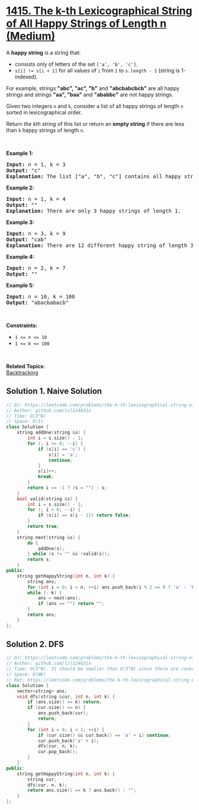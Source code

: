 # [1415. The k-th Lexicographical String of All Happy Strings of Length n (Medium)](https://leetcode.com/problems/the-k-th-lexicographical-string-of-all-happy-strings-of-length-n/)

<p>A <strong>happy string</strong> is a string that:</p>

<ul>
	<li>consists only of letters of the set <code>['a', 'b', 'c']</code>.</li>
	<li><code>s[i] != s[i + 1]</code>&nbsp;for all values of <code>i</code> from <code>1</code> to <code>s.length - 1</code> (string is 1-indexed).</li>
</ul>

<p>For example, strings <strong>"abc", "ac", "b"</strong> and <strong>"abcbabcbcb"</strong> are all happy strings and strings <strong>"aa", "baa"</strong> and&nbsp;<strong>"ababbc"</strong> are not happy strings.</p>

<p>Given two integers <code>n</code> and <code>k</code>, consider a list of all happy strings of length <code>n</code> sorted in lexicographical order.</p>

<p>Return <em>the kth string</em> of this list or return an <strong>empty string</strong>&nbsp;if there are less than <code>k</code> happy strings of length <code>n</code>.</p>

<p>&nbsp;</p>
<p><strong>Example 1:</strong></p>

<pre><strong>Input:</strong> n = 1, k = 3
<strong>Output:</strong> "c"
<strong>Explanation:</strong> The list ["a", "b", "c"] contains all happy strings of length 1. The third string is "c".
</pre>

<p><strong>Example 2:</strong></p>

<pre><strong>Input:</strong> n = 1, k = 4
<strong>Output:</strong> ""
<strong>Explanation:</strong> There are only 3 happy strings of length 1.
</pre>

<p><strong>Example 3:</strong></p>

<pre><strong>Input:</strong> n = 3, k = 9
<strong>Output:</strong> "cab"
<strong>Explanation:</strong> There are 12 different happy string of length 3 ["aba", "abc", "aca", "acb", "bab", "bac", "bca", "bcb", "cab", "cac", "cba", "cbc"]. You will find the 9th string = "cab"
</pre>

<p><strong>Example 4:</strong></p>

<pre><strong>Input:</strong> n = 2, k = 7
<strong>Output:</strong> ""
</pre>

<p><strong>Example 5:</strong></p>

<pre><strong>Input:</strong> n = 10, k = 100
<strong>Output:</strong> "abacbabacb"
</pre>

<p>&nbsp;</p>
<p><strong>Constraints:</strong></p>

<ul>
	<li><code>1 &lt;= n &lt;= 10</code></li>
	<li><code>1 &lt;= k &lt;= 100</code></li>
</ul>

<div id="vidyowebrtcscreenshare_is_installed">&nbsp;</div>

**Related Topics**:  
[Backtracking](https://leetcode.com/tag/backtracking/)

## Solution 1. Naive Solution

```cpp
// OJ: https://leetcode.com/problems/the-k-th-lexicographical-string-of-all-happy-strings-of-length-n/
// Author: github.com/lzl124631x
// Time: O(3^N)
// Space: O(1)
class Solution {
    string addOne(string &s) {
        int i = s.size() - 1;
        for (; i >= 0; --i) {
            if (s[i] == 'c') {
                s[i] = 'a';
                continue;
            }
            s[i]++;
            break;
        }
        return i == -1 ? (s = "") : s;
    }
    bool valid(string &s) {
        int i = s.size() - 1;
        for (; i > 0; --i) {
            if (s[i] == s[i - 1]) return false;
        }
        return true;
    }
    string next(string &s) {
        do {
            addOne(s);
        } while (s != "" && !valid(s));
        return s;
    }
public:
    string getHappyString(int n, int k) {
        string ans;
        for (int i = 0; i < n; ++i) ans.push_back(i % 2 == 0 ? 'a' : 'b');
        while (--k) {
            ans = next(ans);
            if (ans == "") return "";
        }
        return ans;
    }
};
```

## Solution 2. DFS

```cpp
// OJ: https://leetcode.com/problems/the-k-th-lexicographical-string-of-all-happy-strings-of-length-n/
// Author: github.com/lzl124631x
// Time: O(3^N). It should be smaller than O(3^N) since there are cases skipped earlier, but should be greater than O(NK).
// Space: O(NK)
// Ref: https://leetcode.com/problems/the-k-th-lexicographical-string-of-all-happy-strings-of-length-n/discuss/585557/C%2B%2B-Straightforward-DFS.-Skip-appending-same-char.
class Solution {
    vector<string> ans;
    void dfs(string &cur, int n, int k) {
        if (ans.size() == k) return;
        if (cur.size() == n) {
            ans.push_back(cur);
            return;
        }
        for (int i = 0; i < 3; ++i) {
            if (cur.size() && cur.back() == 'a' + i) continue;
            cur.push_back('a' + i);
            dfs(cur, n, k);
            cur.pop_back();
        }
    }
public:
    string getHappyString(int n, int k) {
        string cur;
        dfs(cur, n, k);
        return ans.size() == k ? ans.back() : "";
    }
};
```